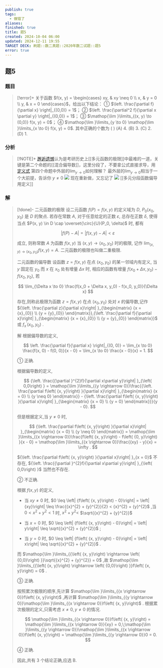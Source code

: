 ```yaml
---
publish: true
tags:
  - 做错了
aliases: 
finished: true
title: 题5
created: 2024-10-04 06:00
updated: 2024-12-11 19:55
TARGET DECK: 刷题::数二真题::2020年数二试题::题5
error: true
---
```

## 题5
### 题目
> [!error]+
> 关于函数 $f(x, y) = \begin{cases} xy, & xy \neq 0 \\ x, & y = 0 \\ y, & x = 0 \end{cases}$，给出以下结论：
> ① $\left. \frac{\partial f}{\partial x} \right|_{(0,0)} = 1$；
> ② $\left. \frac{\partial^2 f}{\partial x \partial y} \right|_{(0,0)} = 1$；
> ③ $\mathop{\lim }\limits_{(x, y) \to (0,0)} f(x, y) = 0$；
> ④ $\mathop{\lim }\limits_{y \to 0} \mathop{\lim }\limits_{x \to 0} f(x, y) = 0$.
> 其中正确的个数为 ( )
> (A) 4.
> (B) 3.
> (C) 2.
> (D) 1.
### 分析
> [!NOTE]+
> [邂逅遗憾](https://www.bilibili.com/video/BV1uuxJefEg5?t=403.2)认为是考研历史上[[多元函数的极限]]中最难的一道，关键是第二个命题的[[混合偏导数]]，这里分段了，不要拿公式直接求导，用[定义式](https://www.bilibili.com/video/BV1uuxJefEg5?t=876.1)
> 第四个命题中外层的$\lim_{ y \to 0 }$如何理解？
> 最外层的$\lim_{ y \to 0 }$相当于一个大前提，告诉你 $y\neq0$
> ![](https://img.hwenyi.live/202410241210009.webp)
> 现在重新做，又忘记了
> ![](https://img.hwenyi.live/202412120407383.webp)
> [[多元分段函数偏导用定义]]
### 解
> [!done]-
> 二元函数的极限 设二元函数 $f(P) = f(x, y)$ 的定义域为 $D$, $P_0(x_0, y_0)$ 是 $D$ 的聚点. 若存在常数 $A$, 对于任意给定的正数 $\varepsilon$, 总存在正数 $\delta$, 使得当点 $P(x, y) \in D \cap \overset{\circ}{U}(P_0, \delta)$ 时, 都有
> 
> $$
> |f(P) - A| = |f(x, y) - A| < \varepsilon
> $$
> 
> 成立, 则称常数 $A$ 为函数 $f(x, y)$ 当 $(x, y) \to (x_0, y_0)$ 时的极限, 记作 $\lim_{(x, y) \to (x_0, y_0)} f(x, y) = A$. 二元函数的极限也叫做二重极限.
> 
> 二元函数的偏导数 设函数 $z = f(x, y)$ 在点 $(x_0, y_0)$ 的某一邻域内有定义, 当 $y$ 固定在 $y_0$ 而 $x$ 在 $x_0$ 处有增量 $\Delta x$ 时, 相应的函数有增量 $f(x_0 + \Delta x, y_0) - f(x_0, y_0)$, 若
> 
> $$
> \lim_{\Delta x \to 0} \frac{f(x_0 + \Delta x, y_0) - f(x_0, y_0)}{\Delta x}
> $$
> 
> 存在,则称此极限为函数 $z = f\left( {x, y}\right)$ 在点 $\left( {{x}_{0},{y}_{0}}\right)$ 处对 $x$ 的偏导数,记作 ${\left. \frac{\partial z}{\partial x}\right| }_{\begin{matrix} {x = {x}_{0}} \\ {y = {y}_{0}} \end{matrix}},{\left. \frac{\partial f}{\partial x}\right| }_{\begin{matrix} {x = {x}_{0}} \\ {y = {y}_{0}} \end{matrix}}$ 或 ${f}_{x}^{\prime }\left( {{x}_{0},{y}_{0}}\right)$ .
> 
> 解 根据偏导数的定义,
> 
> $$
> \left. \frac{\partial f}{\partial x} \right|_{(0, 0)} = \lim_{x \to 0} \frac{f(x, 0) - f(0, 0)}{x - 0} = \lim_{x \to 0} \frac{x - 0}{x} = 1.
> $$
> 
> ① 正确.
> 
> 根据偏导数的定义,
> 
> $$
> {\left. \frac{{\partial }^{2}f}{\partial x\partial y}\right| }_{\left( 0,0\right) } = \mathop{\lim }\limits_{{y \rightarrow 0}}\frac{{\left. \frac{\partial f\left( {x, y}\right) }{\partial x}\right| }_{\begin{matrix} {x = 0} \\ {y \neq 0} \end{matrix}} - {\left. \frac{\partial f\left( {x, y}\right) }{\partial x}\right| }_{\begin{matrix} {x = 0} \\ {y = 0} \end{matrix}}}{y - 0}.
> $$
> 
> 但是根据定义,当 $y \neq 0$ 时,
> 
> $$
> {\left. \frac{\partial f\left( {x, y}\right) }{\partial x}\right| }_{\begin{matrix} {x = 0} \\ {y \neq 0} \end{matrix}} = \mathop{\lim }\limits_{{x \rightarrow 0}}\frac{f\left( {x, y}\right) - f\left( {0, y}\right) }{x - 0} = \mathop{\lim }\limits_{{x \rightarrow 0}}\frac{{xy} - y}{x} = \infty .
> $$
> 
> ${\left. \frac{\partial f\left( {x, y}\right) }{\partial x}\right| }_{x = 0}$ 不存在, ${\left. \frac{{\partial }^{2}f}{\partial x\partial y}\right| }_{\left( 0,0\right) }$ 当然也不存在.
> 
> ② 不正确.
> 
> 根据 $f\left( {x, y}\right)$ 的定义,
> 
> - 当 ${xy} \neq 0$ 时, $0 \leq \left| {f\left( {x, y}\right) - 0}\right| = \left| {xy}\right| \leq \frac{{x}^{2} + {y}^{2}}{2} < {x}^{2} + {y}^{2}$ ,当 $0 < {x}^{2} + {y}^{2} < 1$ 时, ${x}^{2} + {y}^{2} <$ $\sqrt{{x}^{2} + {y}^{2}}$
> 
> - 当 $x = 0$ 时, $0 \leq \left| {f\left( {x, y}\right) - 0}\right| = \left| y\right| \leq \sqrt{{x}^{2} + {y}^{2}}$ ;
> 
> - 当 $y = 0$ 时, $0 \leq \left| {f\left( {x, y}\right) - 0}\right| = \left| x\right| \leq \sqrt{{x}^{2} + {y}^{2}}$ .
> 
> 而 $\mathop{\lim }\limits_{{\left( {x, y}\right) \rightarrow \left( {0,0}\right) }}\sqrt{{x}^{2} + {y}^{2}} = 0$ ,故 $\mathop{\lim }\limits_{{\left( {x, y}\right) \rightarrow \left( {0,0}\right) }}f\left( {x, y}\right) = 0$ .
> 
> ③ 正确.
> 
> 按照累次极限的顺序,先计算 $\mathop{\lim }\limits_{{x \rightarrow 0}}f\left( {x, y}\right)$ ,再计算 $\mathop{\lim }\limits_{{y \rightarrow 0}}\mathop{\lim }\limits_{{x \rightarrow 0}}f\left( {x, y}\right)$ . 根据累次极限的定义,只需考虑 $x \neq 0, y \neq 0$ 的情况.
> 
> $$
> \mathop{\lim }\limits_{{x \rightarrow 0}}f\left( {x, y}\right) = \mathop{\lim }\limits_{{x \rightarrow 0}}{xy} = 0,\;\mathop{\lim }\limits_{{y \rightarrow 0}}\mathop{\lim }\limits_{{x \rightarrow 0}}f\left( {x, y}\right) = \mathop{\lim }\limits_{{y \rightarrow 0}}0 = 0.
> $$
> 
> ④ 正确.
> 
> 因此,共有 3 个结论正确,应选 B.